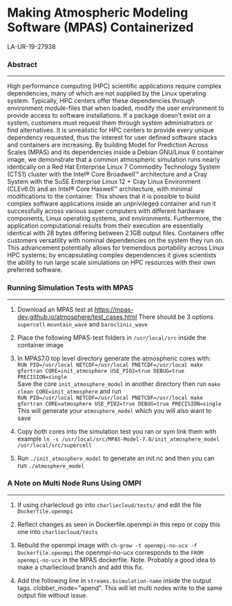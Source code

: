 # Making Atmospheric Modeling Software (MPAS) Containerized  
LA-UR-19-27938
### Abstract
***
High performance computing (HPC) scientific applications require complex dependencies, many of which are not supplied by the Linux operating system.
Typically, HPC centers offer these dependencies through environment module-files that when loaded, modify 
the user environment to provide access to software installations. If a package doesn’t exist on a system,
customers must request them through system administrators or find alternatives. It is unrealistic for HPC 
centers to provide every unique dependency requested, thus the interest for user defined software stacks 
and containers are increasing. By building Model for Prediction Across Scales (MPAS) and its dependencies 
inside a Debian GNU/Linux 9 container image, we demonstrate that a common atmospheric simulation runs nearly 
identically on a Red Hat Enterprise Linux 7 Commodity Technology System (CTS1) cluster with the Intel® Core 
Broadwell™ architecture and a Cray System with the SuSE Enterprise Linux 12 + Cray Linux Environment (CLEv6.0) 
and an Intel® Core Haswell™ architecture, with minimal modifications to the container. This shows that it is possible 
to build complex software applications inside an unprivileged container and run it successfully across various super computers 
with different hardware components, Linux operating systems, and environments. Furthermore, the application computational
results from their execution are essentially identical with 28 bytes differing between 2.1GB output files. Containers offer 
customers versatility with nominal dependencies on the system they run on. This advancement potentially allows for 
tremendous portability across Linux HPC systems; by encapsulating complex dependencies it gives scientists the ability
to run large scale simulations on HPC resources with their own preferred software. 





### Running Simulation Tests with MPAS
***
1) Download an MPAS test at <https://mpas-dev.github.io/atmosphere/test_cases.html> There should be 3 options `supercell` `mountain_wave` and `baroclinic_wave`

2) Place the following MPAS-test folders in `/usr/local/src` inside the container image

3) In MPAS7.0 top level directory generate the atmospheric cores with:  
    `RUN PIO=/usr/local NETCDF=/usr/local PNETCDF=/usr/local make gfortran CORE=init_atmosphere USE_PIO2=true DEBUG=true PRECISION=single`  
     Save the core `init_atmosphere_model` in another directory then run `make clean CORE=init_atmosphere` and run  
    `RUN PIO=/usr/local NETCDF=/usr/local PNETCDF=/usr/local make gfortran CORE=atmosphere USE_PIO2=true DEBUG=true PRECISION=single`  
    This will generate your ```atmosphere_model``` which you will also want to save
    
4) Copy both cores into the simulation test you ran or sym link them with example `ln -s /usr/local/src/MPAS-Model-7.0/init_atmosphere_model /usr/local/src/supercell`


5) Run `./init_atmosphere_model` to generate an init.nc and then you can run `./atmosphere_model`



### A Note on Multi Node Runs Using OMPI
***
1) If using charlecloud go into `charliecloud/tests/` and edit the file `Dockerfile.openmpi`  
2) Reflect changes as seen in Dockerfile.openmpi in this repo or copy this one into `charliecloud/tests`
3) Rebuild the openmpi image with `ch-grow -t openmpi-no-ucx -f Dockerfile.openmpi` the openmpi-no-ucx corresponds to the `FROM openmpi-no-ucx` in the MPAS dockerfile.
        Note. Probably a good idea to make a charliecloud branch and add this fix. 
        
4) Add the following line in `streams.$simulation-name` inside the output tags. clobber_mode="apend". This will let multi nodes write to the same output file without issue. 

